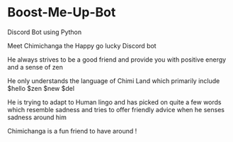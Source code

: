 # Boost-Me-Up-Bot
Discord Bot using Python

Meet Chimichanga the Happy go lucky Discord bot

He always strives to be a good friend and provide you with positive energy and a sense of zen

He only understands the language of Chimi Land which primarily include $hello $zen $new $del

He is trying to adapt to Human lingo and has picked on quite a few words which resemble sadness and tries to offer friendly advice when he senses sadness around him

Chimichanga is a fun friend to have around !
